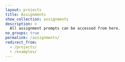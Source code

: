 ```yaml
---
layout: projects
title: Assignments
show_collection: assignments
description: >
  All assignment prompts can be accessed from here.
no_groups: true
permalink: /assignments/
redirect_from:
  - /projects/
  - /examples/
---
```

